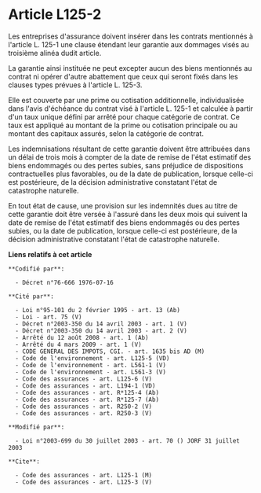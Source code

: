 # Article L125-2

Les entreprises d'assurance doivent insérer dans les contrats mentionnés à l'article L. 125-1 une clause étendant leur
garantie aux dommages visés au troisième alinéa dudit article.

La garantie ainsi instituée ne peut excepter aucun des biens mentionnés au contrat ni opérer d'autre abattement que ceux qui
seront fixés dans les clauses types prévues à l'article L. 125-3.

Elle est couverte par une prime ou cotisation additionnelle, individualisée dans l'avis d'échéance du contrat visé à
l'article L. 125-1 et calculée à partir d'un taux unique défini par arrêté pour chaque catégorie de contrat. Ce taux est
appliqué au montant de la prime ou cotisation principale ou au montant des capitaux assurés, selon la catégorie de contrat.

Les indemnisations résultant de cette garantie doivent être attribuées dans un délai de trois mois à compter de la date de
remise de l'état estimatif des biens endommagés ou des pertes subies, sans préjudice de dispositions contractuelles plus
favorables, ou de la date de publication, lorsque celle-ci est postérieure, de la décision administrative constatant l'état
de catastrophe naturelle.

En tout état de cause, une provision sur les indemnités dues au titre de cette garantie doit être versée à l'assuré dans les
deux mois qui suivent la date de remise de l'état estimatif des biens endommagés ou des pertes subies, ou la date de
publication, lorsque celle-ci est postérieure, de la décision administrative constatant l'état de catastrophe naturelle.

**Liens relatifs à cet article**

	**Codifié par**:

	  - Décret n°76-666 1976-07-16

	**Cité par**:

	  - Loi n°95-101 du 2 février 1995 - art. 13 (Ab)
	  - Loi - art. 75 (V)
	  - Décret n°2003-350 du 14 avril 2003 - art. 1 (V)
	  - Décret n°2003-350 du 14 avril 2003 - art. 2 (V)
	  - Arrêté du 12 août 2008 - art. 1 (Ab)
	  - Arrêté du 4 mars 2009 - art. 1 (V)
	  - CODE GENERAL DES IMPOTS, CGI. - art. 1635 bis AD (M)
	  - Code de l'environnement - art. L125-5 (VD)
	  - Code de l'environnement - art. L561-1 (V)
	  - Code de l'environnement - art. L561-3 (V)
	  - Code des assurances - art. L125-6 (V)
	  - Code des assurances - art. L194-1 (VD)
	  - Code des assurances - art. R*125-4 (Ab)
	  - Code des assurances - art. R*125-7 (Ab)
	  - Code des assurances - art. R250-2 (V)
	  - Code des assurances - art. R250-3 (V)

	**Modifié par**:

	  - Loi n°2003-699 du 30 juillet 2003 - art. 70 () JORF 31 juillet 2003

	**Cite**:

	  - Code des assurances - art. L125-1 (M)
	  - Code des assurances - art. L125-3 (V)
